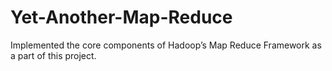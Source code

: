 # Yet-Another-Map-Reduce
Implemented the core components of Hadoop’s Map Reduce Framework as a part of this project.
